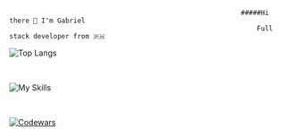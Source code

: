                                                               #####Hi there 👋 I'm Gabriel
                                                                  Full stack developer from 🇵🇭

![Top Langs](https://github-readme-stats.vercel.app/api/top-langs/?username=gabrielyangzon)

<p>&nbsp;</p>

![My Skills](https://skillicons.dev/icons?i=js,typescript,cs,html,css,angular,react&theme=dark&perline=5)

<p>&nbsp;</p>


[![Codewars](https://www.codewars.com/users/gabrielyangzon/badges/small)](https://www.codewars.com/users/gabrielyangzon)

<!--
**gabrielyangzon/gabrielyangzon** is a ✨ _special_ ✨ repository because its `README.md` (this file) appears on your GitHub profile.



Here are some ideas to get you started:

- 🔭 I’m currently working on ...
- 🌱 I’m currently learning ...
- 👯 I’m looking to collaborate on ...
- 🤔 I’m looking for help with ...
- 💬 Ask me about ...
- 📫 How to reach me: ...
- 😄 Pronouns: ...
- ⚡ Fun fact: ...
-->
